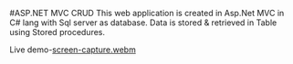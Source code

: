 #ASP.NET MVC CRUD
This web application is created in Asp.Net MVC in C# lang with Sql server as database.
Data is stored & retrieved in Table using Stored procedures.

Live demo-[screen-capture.webm](https://github.com/kiransawant02/CRUDMVC/assets/75112767/c7e831ea-229f-4ef5-a93d-c91979c27b2a)

